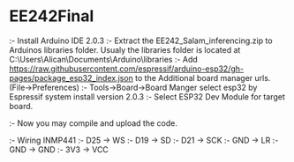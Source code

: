 # EE242Final

 :- Install Arduino IDE 2.0.3
 :- Extract the EE242_Salam_inferencing.zip to Arduinos libraries folder. Usualy the libraries folder is located at C:\Users\Alican\Documents\Arduino\libraries
 :- Add https://raw.githubusercontent.com/espressif/arduino-esp32/gh-pages/package_esp32_index.json to the Additional board manager urls. (File->Preferences)
 :- Tools->Board->Board Manger select esp32 by Espressif system install version 2.0.3
 :- Select ESP32 Dev Module for target board.

 :- Now you may compile and upload the code.

 :- Wiring	      INMP441
 :- D25     ->       WS
 :- D19     ->       SD
 :- D21     ->       SCK
 :- GND     ->       LR
 :- GND     ->       GND
 :- 3V3     ->       VCC
